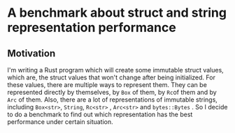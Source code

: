 # A benchmark about struct and string representation performance

## Motivation

I'm writing a Rust program which will create some immutable struct values,
which are, the struct values that won't change after being initialized.
For these values, there are multiple ways to represent them. They can be represented
directly by themselves, by `Box` of them, by `Rc`of them and by `Arc` of them.
Also, there are a lot of representations of immutable strings, including `Box<str>`, `String`, `Rc<str>` , `Arc<str>` and `bytes::Bytes` .
So I decide to do a benchmark to find out which representation has the best performance under certain situation.
